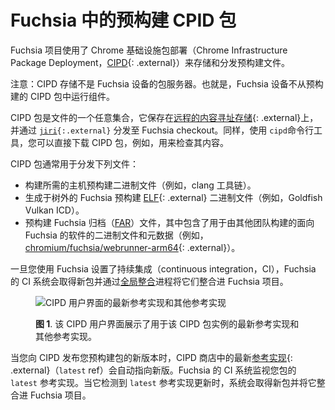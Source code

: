 <!-- 
# Prebuilt CIPD packages in Fuchsia
 -->
# Fuchsia 中的预构建 CPID 包

<!-- 
The Fuchsia project uses Chrome Infrastructure Package Deployment
([CIPD](https://github.com/luci/luci-go/tree/HEAD/cipd){: .external}) to store
and distribute prebuilt files.

Note: A CIPD store is not a package server for Fuchsia devices. In other words,
a Fuchsia device doesn't run components from prebuilt CIPD packages.
 -->
Fuchsia 项目使用了 Chrome 基础设施包部署（Chrome Infrastructure Package Deployment，[CIPD](https://github.com/luci/luci-go/tree/HEAD/cipd){: .external}）来存储和分发预构建文件。

注意：CIPD 存储不是 Fuchsia 设备的包服务器。也就是，Fuchsia 设备不从预构建的 CIPD 包中运行组件。

<!-- 
A CIPD package is an arbitrary collection of files, stored in
[a remote content-addressed store](https://chrome-infra-packages.appspot.com/p/fuchsia){: .external},
and is distributed to a Fuchsia checkout through the
<code>[jiri](https://fuchsia.googlesource.com/jiri/+/HEAD/){:.external}</code>
tool. Also, using the `cipd` command-line tool, you can download a CIPD package
directly, for example, to examine its content.
 -->
CIPD 包是文件的一个任意集合，它保存在[远程的内容寻址存储](https://chrome-infra-packages.appspot.com/p/fuchsia){: .external}上，并通过 <code>[jiri](https://fuchsia.googlesource.com/jiri/+/HEAD/){:.external}</code> 分发至 Fuchsia checkout。同样，使用 `cipd`命令行工具，您可以直接下载 CIPD 包，例如，用来检查其内容。

<!-- 
CIPD packages are typically used to distribute the following files:

*   Host prebuilt binaries required by the build (for example, clang toolchain).
*   Fuchsia prebuilt
    [ELF](https://en.wikipedia.org/wiki/Executable_and_Linkable_Format){: .external}
    binaries generated out-of-tree (for example, Goldfish Vulkan ICD).
*   Prebuilt Fuchsia archive
    ([FAR](/docs/concepts/source_code/archive_format.md)) files that contain
    binaries and metadata for software that is built for Fuchsia by other teams
    (for example,
    [chromium/fuchsia/webrunner-arm64](https://chrome-infra-packages.appspot.com/p/chromium/fuchsia/webrunner-arm64/+/){: .external}).
 -->
CIPD 包通常用于分发下列文件：

*   构建所需的主机预构建二进制文件（例如，clang 工具链）。
*   生成于树外的 Fuchsia 预构建 [ELF](https://en.wikipedia.org/wiki/Executable_and_Linkable_Format){: .external} 二进制文件（例如，Goldfish Vulkan ICD）。
*   预构建 Fuchsia 归档（[FAR](/docs/concepts/source_code/archive_format.md)）文件，其中包含了用于由其他团队构建的面向 Fuchsia 的软件的二进制文件和元数据（例如，[chromium/fuchsia/webrunner-arm64](https://chrome-infra-packages.appspot.com/p/chromium/fuchsia/webrunner-arm64/+/){: .external}）。

<!-- 
Once you set up continuous integration (CI) with Fuchsia, Fuchsia’s CI system
fetches those new packages and rolls them into the Fuchsia project through the
[global integration](https://fuchsia.googlesource.com/integration/+/refs/heads/master)
process.

<a name="figure-1"></a> <figure>
<img src="/docs/images/prebuilt_packages/publish-prebuilt-packages-to-fuchsia-00.png" alt="The latest ref and other refs shown in the CIPD UI">
<figcaption><b>Figure 1</b>. The CIPD UI shows the latest ref and other refs
used for this CIPD package instances.</figcaption> </figure>
 -->
一旦您使用 Fuchsia 设置了持续集成（continuous integration，CI），Fuchsia 的 CI 系统会取得新包并通过[全局整合](https://fuchsia.googlesource.com/integration/+/refs/heads/master)进程将它们整合进 Fuchsia 项目。

<a name="figure-1"></a> <figure>
<img src="/docs/images/prebuilt_packages/publish-prebuilt-packages-to-fuchsia-00.png" alt="CIPD 用户界面的最新参考实现和其他参考实现">
<figcaption><b>图 1</b>. 该 CIPD 用户界面展示了用于该 CIPD 包实例的最新参考实现和其他参考实现。</figcaption> </figure>

<!-- 
When you publish a new revision of your prebuilt package to CIPD, the `latest`
[ref](https://github.com/luci/luci-go/tree/HEAD/cipd#refs){: .external} in the
CIPD store automatically points to the new revision. Fuchsia’s CI system
monitors your package’s `latest` ref. When it detects that the `latest` ref is
updated, the system fetches the new package and rolls it into the Fuchsia
project.
 -->
当您向 CIPD 发布您预构建包的新版本时，CIPD 商店中的最新[参考实现](https://github.com/luci/luci-go/tree/HEAD/cipd#refs){: .external}（`latest` ref）会自动指向新版。Fuchsia 的 CI 系统监视您包的 `latest` 参考实现。当它检测到 `latest` 参考实现更新时，系统会取得新包并将它整合进 Fuchsia 项目。

